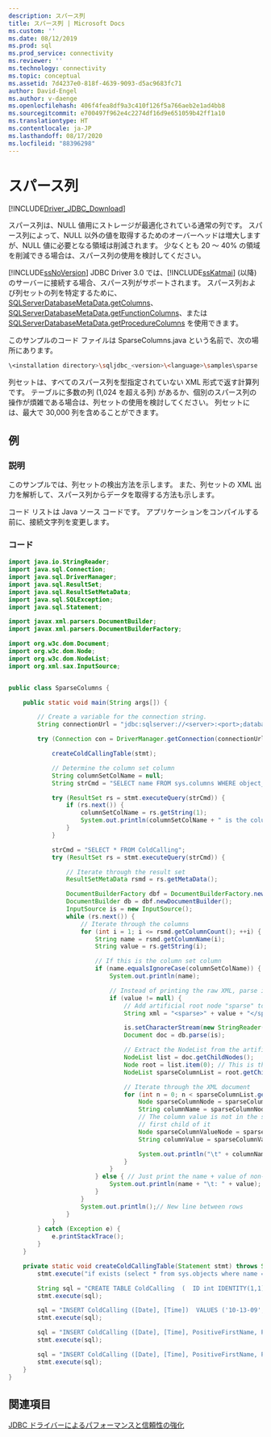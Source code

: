 ```yaml
---
description: スパース列
title: スパース列 | Microsoft Docs
ms.custom: ''
ms.date: 08/12/2019
ms.prod: sql
ms.prod_service: connectivity
ms.reviewer: ''
ms.technology: connectivity
ms.topic: conceptual
ms.assetid: 7d4237e0-818f-4639-9093-d5ac9683fc71
author: David-Engel
ms.author: v-daenge
ms.openlocfilehash: 406f4fea8df9a3c410f126f5a766aeb2e1ad4bb8
ms.sourcegitcommit: e700497f962e4c2274df16d9e651059b42ff1a10
ms.translationtype: HT
ms.contentlocale: ja-JP
ms.lasthandoff: 08/17/2020
ms.locfileid: "88396298"
---
```

# <a name="sparse-columns"></a>スパース列

[!INCLUDE[Driver_JDBC_Download](../../includes/driver_jdbc_download.md)]

スパース列は、NULL 値用にストレージが最適化されている通常の列です。 スパース列によって、NULL 以外の値を取得するためのオーバーヘッドは増大しますが、NULL 値に必要となる領域は削減されます。 少なくとも 20 ～ 40% の領域を削減できる場合は、スパース列の使用を検討してください。

[!INCLUDE[ssNoVersion](../../includes/ssnoversion-md.md)] JDBC Driver 3.0 では、[!INCLUDE[ssKatmai](../../includes/sskatmai_md.md)] (以降) のサーバーに接続する場合、スパース列がサポートされます。 スパース列および列セットの列を特定するために、[SQLServerDatabaseMetaData.getColumns](../../connect/jdbc/reference/getcolumns-method-sqlserverdatabasemetadata.md)、[SQLServerDatabaseMetaData.getFunctionColumns](../../connect/jdbc/reference/getfunctioncolumns-method-sqlserverdatabasemetadata.md)、または [SQLServerDatabaseMetaData.getProcedureColumns](../../connect/jdbc/reference/getprocedurecolumns-method-sqlserverdatabasemetadata.md) を使用できます。

このサンプルのコード ファイルは SparseColumns.java という名前で、次の場所にあります。  

```bash
\<installation directory>\sqljdbc_<version>\<language>\samples\sparse  
```

列セットは、すべてのスパース列を型指定されていない XML 形式で返す計算列です。 テーブルに多数の列 (1,024 を超える列) があるか、個別のスパース列の操作が煩雑である場合は、列セットの使用を検討してください。 列セットには、最大で 30,000 列を含めることができます。

## <a name="example"></a>例

### <a name="description"></a>説明

このサンプルでは、列セットの検出方法を示します。 また、列セットの XML 出力を解析して、スパース列からデータを取得する方法も示します。

コード リストは Java ソース コードです。 アプリケーションをコンパイルする前に、接続文字列を変更します。

### <a name="code"></a>コード

```java
import java.io.StringReader;
import java.sql.Connection;
import java.sql.DriverManager;
import java.sql.ResultSet;
import java.sql.ResultSetMetaData;
import java.sql.SQLException;
import java.sql.Statement;

import javax.xml.parsers.DocumentBuilder;
import javax.xml.parsers.DocumentBuilderFactory;

import org.w3c.dom.Document;
import org.w3c.dom.Node;
import org.w3c.dom.NodeList;
import org.xml.sax.InputSource;


public class SparseColumns {

    public static void main(String args[]) {

        // Create a variable for the connection string.
        String connectionUrl = "jdbc:sqlserver://<server>:<port>;databaseName=AdventureWorks;user=<user>;password=<password>";

        try (Connection con = DriverManager.getConnection(connectionUrl); Statement stmt = con.createStatement()) {

            createColdCallingTable(stmt);

            // Determine the column set column
            String columnSetColName = null;
            String strCmd = "SELECT name FROM sys.columns WHERE object_id=(SELECT OBJECT_ID('ColdCalling')) AND is_column_set = 1";

            try (ResultSet rs = stmt.executeQuery(strCmd)) {
                if (rs.next()) {
                    columnSetColName = rs.getString(1);
                    System.out.println(columnSetColName + " is the column set column!");
                }
            }

            strCmd = "SELECT * FROM ColdCalling";
            try (ResultSet rs = stmt.executeQuery(strCmd)) {

                // Iterate through the result set
                ResultSetMetaData rsmd = rs.getMetaData();

                DocumentBuilderFactory dbf = DocumentBuilderFactory.newInstance();
                DocumentBuilder db = dbf.newDocumentBuilder();
                InputSource is = new InputSource();
                while (rs.next()) {
                    // Iterate through the columns
                    for (int i = 1; i <= rsmd.getColumnCount(); ++i) {
                        String name = rsmd.getColumnName(i);
                        String value = rs.getString(i);

                        // If this is the column set column
                        if (name.equalsIgnoreCase(columnSetColName)) {
                            System.out.println(name);

                            // Instead of printing the raw XML, parse it
                            if (value != null) {
                                // Add artificial root node "sparse" to ensure XML is well formed
                                String xml = "<sparse>" + value + "</sparse>";

                                is.setCharacterStream(new StringReader(xml));
                                Document doc = db.parse(is);

                                // Extract the NodeList from the artificial root node that was added
                                NodeList list = doc.getChildNodes();
                                Node root = list.item(0); // This is the <sparse> node
                                NodeList sparseColumnList = root.getChildNodes(); // These are the xml column nodes

                                // Iterate through the XML document
                                for (int n = 0; n < sparseColumnList.getLength(); ++n) {
                                    Node sparseColumnNode = sparseColumnList.item(n);
                                    String columnName = sparseColumnNode.getNodeName();
                                    // The column value is not in the sparseColumNode, it is the value of the
                                    // first child of it
                                    Node sparseColumnValueNode = sparseColumnNode.getFirstChild();
                                    String columnValue = sparseColumnValueNode.getNodeValue();

                                    System.out.println("\t" + columnName + "\t: " + columnValue);
                                }
                            }
                        } else { // Just print the name + value of non-sparse columns
                            System.out.println(name + "\t: " + value);
                        }
                    }
                    System.out.println();// New line between rows
                }
            }
        } catch (Exception e) {
            e.printStackTrace();
        }
    }

    private static void createColdCallingTable(Statement stmt) throws SQLException {
        stmt.execute("if exists (select * from sys.objects where name = 'ColdCalling')" + "drop table ColdCalling");

        String sql = "CREATE TABLE ColdCalling  (  ID int IDENTITY(1,1) PRIMARY KEY,  [Date] date,  [Time] time,  PositiveFirstName nvarchar(50) SPARSE,  PositiveLastName nvarchar(50) SPARSE,  SpecialPurposeColumns XML COLUMN_SET FOR ALL_SPARSE_COLUMNS  );";
        stmt.execute(sql);

        sql = "INSERT ColdCalling ([Date], [Time])  VALUES ('10-13-09','07:05:24')  ";
        stmt.execute(sql);

        sql = "INSERT ColdCalling ([Date], [Time], PositiveFirstName, PositiveLastName)  VALUES ('07-20-09','05:00:24', 'AA', 'B')  ";
        stmt.execute(sql);

        sql = "INSERT ColdCalling ([Date], [Time], PositiveFirstName, PositiveLastName)  VALUES ('07-20-09','05:15:00', 'CC', 'DD')  ";
        stmt.execute(sql);
    }
}

```

## <a name="see-also"></a>関連項目

[JDBC ドライバーによるパフォーマンスと信頼性の強化](../../connect/jdbc/improving-performance-and-reliability-with-the-jdbc-driver.md)

